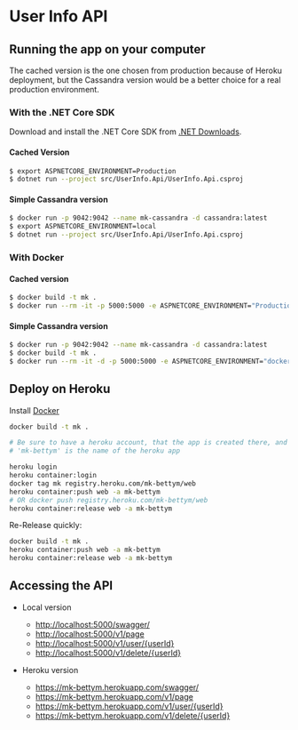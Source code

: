 # User Info API

## Running the app on your computer

The cached version is the one chosen from production because of Heroku deployment, but the Cassandra version would be a better choice for a real production environment.

### With the .NET Core SDK

Download and install the .NET Core SDK from [.NET Downloads](https://dotnet.microsoft.com/download).

#### Cached Version

```sh
$ export ASPNETCORE_ENVIRONMENT=Production
$ dotnet run --project src/UserInfo.Api/UserInfo.Api.csproj
```

#### Simple Cassandra version

```sh
$ docker run -p 9042:9042 --name mk-cassandra -d cassandra:latest
$ export ASPNETCORE_ENVIRONMENT=local
$ dotnet run --project src/UserInfo.Api/UserInfo.Api.csproj
```

### With Docker

#### Cached version

```sh
$ docker build -t mk .
$ docker run --rm -it -p 5000:5000 -e ASPNETCORE_ENVIRONMENT="Production" mk
```

#### Simple Cassandra version

```sh
$ docker run -p 9042:9042 --name mk-cassandra -d cassandra:latest
$ docker build -t mk .
$ docker run --rm -it -d -p 5000:5000 -e ASPNETCORE_ENVIRONMENT="docker" --link mk-cassandra:cassandra mk
```

## Deploy on Heroku

Install [Docker](https://www.docker.com/get-started)

``` sh
docker build -t mk .

# Be sure to have a heroku account, that the app is created there, and that you have Heroku CLI installed.
# 'mk-bettym' is the name of the heroku app

heroku login
heroku container:login
docker tag mk registry.heroku.com/mk-bettym/web
heroku container:push web -a mk-bettym
# OR docker push registry.heroku.com/mk-bettym/web
heroku container:release web -a mk-bettym
```

Re-Release quickly:

```sh
docker build -t mk .
heroku container:push web -a mk-bettym
heroku container:release web -a mk-bettym
```

## Accessing the API

* Local version

  * <http://localhost:5000/swagger/>
  * <http://localhost:5000/v1/page>
  * <http://localhost:5000/v1/user/{userId}>
  * <http://localhost:5000/v1/delete/{userId}>

* Heroku version

  * <https://mk-bettym.herokuapp.com/swagger/>
  * <https://mk-bettym.herokuapp.com/v1/page>
  * <https://mk-bettym.herokuapp.com/v1/user/{userId}>
  * <https://mk-bettym.herokuapp.com/v1/delete/{userId}>
